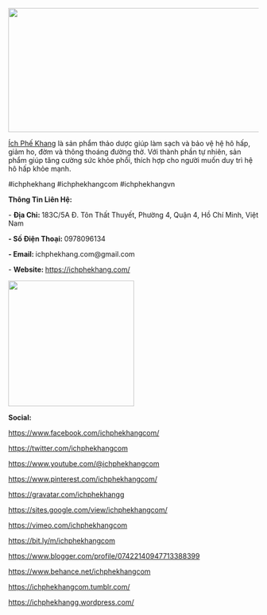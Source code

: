 <p><span style="font-weight: 400;"><img src="https://pbs.twimg.com/profile_banners/1850697674103857153/1730076130/1500x500" alt="" width="750" height="250" /></span></p>
<p><a href="https://ichphekhang.com/https://ichphekhang.com/"><span style="font-weight: 400;">&Iacute;ch Phế Khang</span></a><span style="font-weight: 400;"> l&agrave; sản phẩm thảo dược gi&uacute;p l&agrave;m sạch v&agrave; bảo vệ hệ h&ocirc; hấp, giảm ho, đờm v&agrave; th&ocirc;ng tho&aacute;ng đường thở. Với th&agrave;nh phần tự nhi&ecirc;n, sản phẩm gi&uacute;p tăng cường sức khỏe phổi, th&iacute;ch hợp cho người muốn duy tr&igrave; hệ h&ocirc; hấp khỏe mạnh.</span></p>
<p><span style="font-weight: 400;">#ichphekhang #ichphekhangcom #ichphekhangvn</span></p>
<p><strong>Th&ocirc;ng Tin Li&ecirc;n Hệ:</strong></p>
<p><span style="font-weight: 400;">- </span><strong>Địa Chỉ: </strong><span style="font-weight: 400;">183C/5A Đ. T&ocirc;n Thất Thuyết, Phường 4, Quận 4, Hồ Ch&iacute; Minh, Việt Nam</span></p>
<p><strong>- Số Điện Thoại: </strong><span style="font-weight: 400;">0978096134</span></p>
<p><strong>- Email: </strong><span style="font-weight: 400;">ichphekhang.com@gmail.com</span></p>
<p><span style="font-weight: 400;">- </span><strong>Website: </strong><span style="font-weight: 400;"><a href="https://ichphekhang.com/">https://ichphekhang.com/</a></span></p>
<p><span style="font-weight: 400;"><img src="https://pbs.twimg.com/profile_images/1850697704562946048/kfhyfNaV_400x400.jpg" alt="" width="253" height="253" /></span></p>
<p><strong>Social:</strong></p>
<p><a href="https://www.facebook.com/ichphekhangcom/"><span style="font-weight: 400;">https://www.facebook.com/ichphekhangcom/</span></a></p>
<p><a href="https://twitter.com/ichphekhangcom"><span style="font-weight: 400;">https://twitter.com/ichphekhangcom</span></a></p>
<p><a href="https://www.youtube.com/@ichphekhangcom"><span style="font-weight: 400;">https://www.youtube.com/@ichphekhangcom</span></a></p>
<p><a href="https://www.pinterest.com/ichphekhangcom/"><span style="font-weight: 400;">https://www.pinterest.com/ichphekhangcom/</span></a></p>
<p><a href="https://gravatar.com/ichphekhangg"><span style="font-weight: 400;">https://gravatar.com/ichphekhangg</span></a></p>
<p><a href="https://sites.google.com/view/ichphekhangcom/"><span style="font-weight: 400;">https://sites.google.com/view/ichphekhangcom/</span></a></p>
<p><a href="https://vimeo.com/ichphekhangcom"><span style="font-weight: 400;">https://vimeo.com/ichphekhangcom</span></a></p>
<p><a href="https://bit.ly/m/ichphekhangcom"><span style="font-weight: 400;">https://bit.ly/m/ichphekhangcom</span></a></p>
<p><a href="https://www.blogger.com/profile/07422140947713388399"><span style="font-weight: 400;">https://www.blogger.com/profile/07422140947713388399</span></a></p>
<p><a href="https://www.behance.net/ichphekhangcom"><span style="font-weight: 400;">https://www.behance.net/ichphekhangcom</span></a></p>
<p><a href="https://ichphekhangcom.tumblr.com/"><span style="font-weight: 400;">https://ichphekhangcom.tumblr.com/</span></a></p>
<p><a href="https://ichphekhangg.wordpress.com/"><span style="font-weight: 400;">https://ichphekhangg.wordpress.com/</span></a></p>
<p><br /><br /></p>